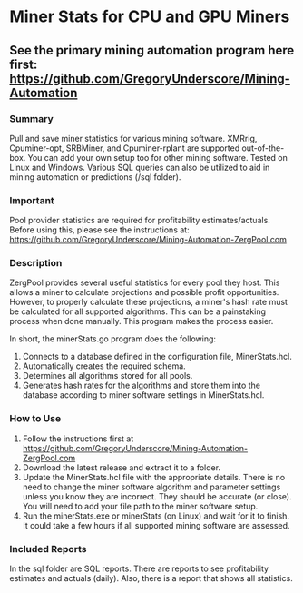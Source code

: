 # **Miner Stats for CPU and GPU Miners**

## See the primary mining automation program here first: https://github.com/GregoryUnderscore/Mining-Automation

### **Summary**
Pull and save miner statistics for various mining software. XMRrig, Cpuminer-opt, SRBMiner, and Cpuminer-rplant are supported 
out-of-the-box. You can add your own setup too for other mining software. Tested on Linux and Windows. Various SQL queries can 
also be utilized to aid in mining automation or predictions (/sql folder).

### **Important**
Pool provider statistics are required for profitability estimates/actuals. Before using this, please see the instructions at: https://github.com/GregoryUnderscore/Mining-Automation-ZergPool.com

### **Description**
ZergPool provides several useful statistics for every pool they host. This allows a miner to calculate projections
and possible profit opportunities. However, to properly calculate these projections, a miner's hash rate must be calculated
for all supported algorithms. This can be a painstaking process when done manually. This program makes the process easier. 

In short, the minerStats.go program does the following:
1. Connects to a database defined in the configuration file, MinerStats.hcl.
2. Automatically creates the required schema.
3. Determines all algorithms stored for all pools.
4. Generates hash rates for the algorithms and store them into the database according to miner software settings
in MinerStats.hcl.

### **How to Use**

1. Follow the instructions first at https://github.com/GregoryUnderscore/Mining-Automation-ZergPool.com
2. Download the latest release and extract it to a folder.
3. Update the MinerStats.hcl file with the appropriate details. There is no need to change the miner software algorithm and 
parameter settings unless you know they are incorrect. They should be accurate (or close). You will need to add your file path to the miner software setup.
4. Run the minerStats.exe or minerStats (on Linux) and wait for it to finish. It could take a few hours if all supported mining software are assessed.

### **Included Reports**
In the sql folder are SQL reports. There are reports to see profitability estimates and actuals (daily). Also, there is a report
that shows all statistics.
